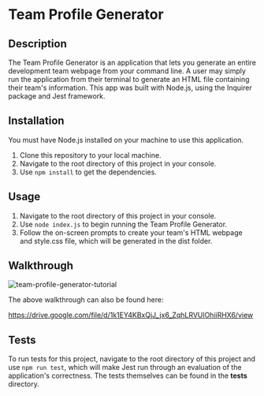 # Team Profile Generator

## Description

The Team Profile Generator is an application that lets you generate an entire development team webpage from your command line. A user may simply run the application from their terminal to generate an HTML file containing their team's information. This app was built with Node.js, using the Inquirer package and Jest framework.


## Installation

You must have Node.js installed on your machine to use this application.

1. Clone this repository to your local machine.
2. Navigate to the root directory of this project in your console.
3. Use ``` npm install ``` to get the dependencies.


## Usage

1. Navigate to the root directory of this project in your console. 
2. Use ``` node index.js ``` to begin running the Team Profile Generator. 
3. Follow the on-screen prompts to create your team's HTML webpage and style.css file, which will be generated in the dist folder.


## Walkthrough

![team-profile-generator-tutorial](https://user-images.githubusercontent.com/59624292/107906229-71d16500-6f05-11eb-991e-968ecce6a6a5.gif)

The above walkthrough can also be found here:

https://drive.google.com/file/d/1k1EY4KBxQjJ_jx6_ZqhLRVUlOhiiRHX6/view


## Tests

To run tests for this project, navigate to the root directory of this project and use ``` npm run test ```, which will make Jest run through an evaluation of the application's correctness. The tests themselves can be found in the __tests__ directory.